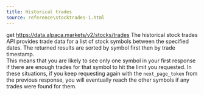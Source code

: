 ```yaml
---
title: Historical trades
source: reference\stocktrades-1.html
---
```


get https://data.alpaca.markets/v2/stocks/trades
The historical stock trades API provides trade data for a list of stock symbols between the specified dates.
The returned results are sorted by symbol first then by trade timestamp.  
This means that you are likely to see only one symbol in your first response if there are enough trades for that symbol to hit the limit you requested.
In these situations, if you keep requesting again with the `next_page_token` from the previous response, you will eventually reach the other symbols if any trades were found for them.
